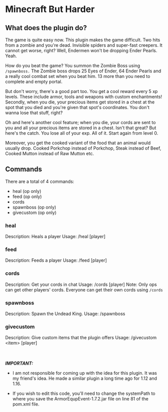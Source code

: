 # Minecraft But Harder

## What does the plugin do?

The game is quite easy now. This plugin makes the game difficult. Two hits from a zombie and you're dead. Invisible spiders and super-fast creepers. It cannot get worse, right? Well, Endermen won't be dropping Ender Pearls. Yeah.

How do you beat the game? You summon the Zombie Boss using `/spawnboss.`
The Zombie boss drops 25 Eyes of Ender, 64 Ender Pearls and a really cool combat set when you beat him. 13 more than you need to complete and empty portal.

But don't worry, there's a good part too. You get a cool reward every 5 xp levels. These include armor, tools and weapons with custom enchantments!<br>
Secondly, when you die, your precious items get stored in a chest at the spot that you died and you're given that spot's coordinates. You don't wanna lose that stuff, right?

Oh and here's another cool feature; when you die, your cords are sent to you and all your precious items are stored in a chest. Isn't that great? But here's the catch. You lose all of your exp. All of it. Start again from level 0.

Moreover, you get the cooked variant of the food that an animal would usually drop.
Cooked Porkchop instead of Porkchop, Steak instead of Beef, Cooked Mutton instead of Raw Mutton etc.

## Commands

There are a total of 4 commands:
- heal (op only)
- feed (op only)
- cords
- spawnboss (op only)
- givecustom (op only)

### heal
Description: Heals a player
Usage: /heal [player]

### feed
Description: Feeds a player
Usage: /feed [player]

### cords
Description: Get your cords in chat
Usage: /cords [player]
Note: Only ops can get other players' cords. Everyone can get their own cords using `/cords`

### spawnboss
Description: Spawn the Undead King.
Usage: /spawnboss

### givecustom
Description: Give custom items that the plugin offers
Usage: /givecustom \<item\> [player]

<br><br>
***IMPORTANT:***<br>
- I am not responsible for coming up with the idea for this plugin. It was my friend's idea. He made a similar plugin a long time ago for 1.12 and 1.16.

- If you wish to edit this code, you'll need to change the systemPath to where you save the ArmorEqupEvent-1.7.2.jar file on line 81 of the pom.xml file. 